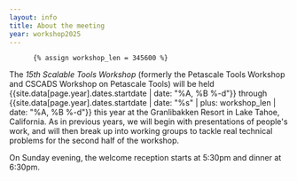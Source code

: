 ```yaml
---
layout: info
title: About the meeting
year: workshop2025
---
```

          {% assign workshop_len = 345600 %}

The *15th Scalable Tools Workshop*
(formerly the Petascale Tools Workshop and
CSCADS Workshop on Petascale Tools)
will be held {{site.data[page.year].dates.startdate | date: "%A, %B %-d"}} through {{site.data[page.year].dates.startdate | date: "%s" | plus: workshop_len |  date: "%A, %B %-d"}} this year at the Granlibakken Resort in Lake Tahoe, California.
As in previous years, we will begin with presentations of people's work,
and will then break up into working groups to tackle real technical problems
for the second half of the workshop.

On Sunday evening, the welcome reception starts at 5:30pm and dinner at 6:30pm.
